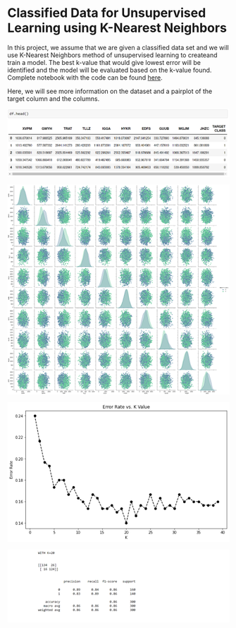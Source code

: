 # Classified Data for Unsupervised Learning using K-Nearest Neighbors

In this project, we assume that we are given a classified data set and we will use K-Nearest Neighbors method of unsupervised learning to createand train a model. The best k-value that would give lowest error will be identified and the model will be evaluated based on the k-value found. Complete notebook with the code can be found [here](https://github.com/javadfarshchi/Classified-Data-Unsupervised-Learning-KNN/blob/main/K%20Nearest%20Neighbors%20Project%20-%20Unsupervised%20Learning.ipynb).

Here, we will see more information on the dataset and a pairplot of the target column and the columns.

![dataset](https://github.com/javadfarshchi/Classified-Data-Unsupervised-Learning-KNN/blob/main/knn_head.PNG)

![pairplot](https://github.com/javadfarshchi/Classified-Data-Unsupervised-Learning-KNN/blob/main/pairplot_hue_target.png)

![k_vs_error](https://github.com/javadfarshchi/Classified-Data-Unsupervised-Learning-KNN/blob/main/k_vs_error.png)

![evaluation](https://github.com/javadfarshchi/Classified-Data-Unsupervised-Learning-KNN/blob/main/eval_knn.PNG)
